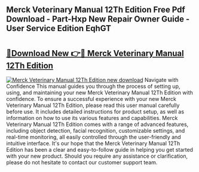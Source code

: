 ## Merck Veterinary Manual 12Th Edition Free Pdf Download - Part-Hxp New Repair Owner Guide - User Service Edition EqhGT

# <h2><a href="http://cf2708.oget.top/?id=Merck+Veterinary+Manual+12Th+Edition">🔗Download New 👉🔴 Merck Veterinary Manual 12Th Edition</a></h2>

[![Merck Veterinary Manual 12Th Edition new download](https://i.imgur.com/5g1atiW.png)](http://cf2708.oget.top/?id=Merck+Veterinary+Manual+12Th+Edition)
Navigate with Confidence This manual guides you through the process of setting up, using, and maintaining your new Merck Veterinary Manual 12Th Edition with confidence. To ensure a successful experience with your new Merck Veterinary Manual 12Th Edition, please read this user manual carefully before use. It includes detailed instructions for product setup, as well as information on how to use its various features and capabilities. Merck Veterinary Manual 12Th Edition comes with a range of advanced features, including object detection, facial recognition, customizable settings, and real-time monitoring, all easily controlled through the user-friendly and intuitive interface. It's our hope that the Merck Veterinary Manual 12Th Edition has been a clear and easy-to-follow guide in helping you get started with your new product. Should you require any assistance or clarification, please do not hesitate to contact our customer support team.
